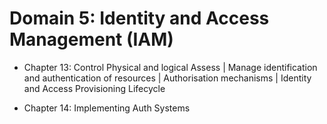 # Domain 5: Identity and Access Management (IAM)

- Chapter 13: Control Physical and logical Assess | Manage identification and authentication of resources | Authorisation mechanisms | Identity and Access Provisioning Lifecycle 

- Chapter 14: Implementing Auth Systems 
